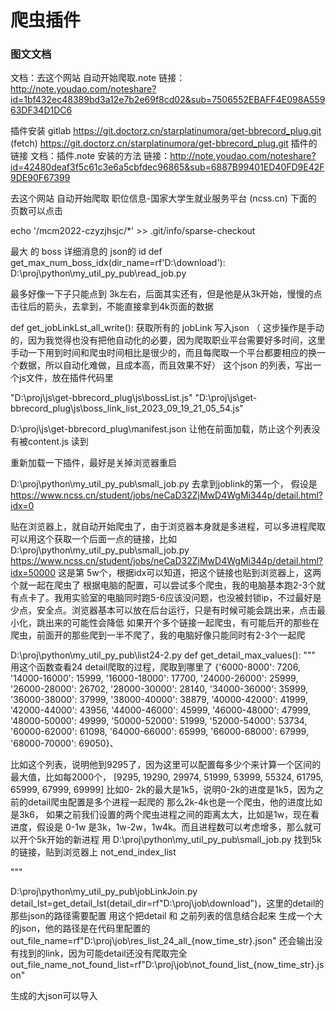 # 爬虫插件

### 图文文档
文档：去这个网站 自动开始爬取.note
链接：http://note.youdao.com/noteshare?id=1bf432ec48389bd3a12e7b2e69f8cd02&sub=7506552EBAFF4E098A55963DF34D1DC6

插件安装
gitlab  https://git.doctorz.cn/starplatinumora/get-bbrecord_plug.git (fetch)
 https://git.doctorz.cn/starplatinumora/get-bbrecord_plug.git
插件的链接
文档：插件.note  安装的方法
链接：http://note.youdao.com/noteshare?id=42480deaf3f5c61c3e6a5cbfdec96865&sub=6887B99401ED40FD9E42F9DE90F67399

去这个网站 自动开始爬取
职位信息-国家大学生就业服务平台 (ncss.cn)
下面的 页数可以点击

echo '/mcm2022-czyzjhsjc/*' >> .git/info/sparse-checkout


最大 的  boss 详细消息的 json的 id
def get_max_num_boss_idx(dir_name=rf'D:\download'):
    D:\proj\python\my_util_py_pub\read_job.py

最多好像一下子只能点到 3k左右，后面其实还有，但是他是从3k开始，慢慢的点击往后的箭头，去拿到，不能直接拿到4k页面的数据

def get_jobLinkLst_all_write():
获取所有的 jobLink 写入json  （ 这步操作是手动的，因为我觉得也没有把他自动化的必要，因为爬取职业平台需要好多时间，这里手动一下用到时间和爬虫时间相比是很少的，而且每爬取一个平台都要相应的换一个数据，所以自动化难做，且成本高，而且效果不好）
这个json 的列表，写出一个js文件，放在插件代码里


"D:\proj\js\get-bbrecord_plug\js\bossList.js"
"D:\proj\js\get-bbrecord_plug\js\boss_link_list_2023_09_19_21_05_54.js"

D:\proj\js\get-bbrecord_plug\manifest.json
让他在前面加载，防止这个列表没有被content.js 读到


重新加载一下插件，最好是关掉浏览器重启

D:\proj\python\my_util_py_pub\small_job.py
去拿到joblink的第一个， 假设是
https://www.ncss.cn/student/jobs/neCaD32ZjMwD4WgMi344p/detail.html?idx=0

贴在浏览器上，就自动开始爬虫了，由于浏览器本身就是多进程，可以多进程爬取
可以用这个获取一个后面一点的链接，比如
D:\proj\python\my_util_py_pub\small_job.py
https://www.ncss.cn/student/jobs/neCaD32ZjMwD4WgMi344p/detail.html?idx=50000
这是第  5w个，根据idx可以知道，把这个链接也贴到浏览器上，这两个就一起在爬虫了
根据电脑的配置，可以尝试多个爬虫，我的电脑基本跑2-3个就有点卡了。我用实验室的电脑同时跑5-6应该没问题，也没被封锁ip，不过最好是少点，安全点。浏览器基本可以放在后台运行，只是有时候可能会跳出来，点击最小化，跳出来的可能性会降低
如果开个多个链接一起爬虫，有可能后开的那些在爬虫，前面开的那些爬到一半不爬了，我的电脑好像只能同时有2-3个一起爬

D:\proj\python\my_util_py_pub\list24-2.py
def get_detail_max_values():
    """
    用这个函数查看24 detail爬取的过程，爬取到哪里了
    {'6000-8000': 7206, '14000-16000': 15999, '16000-18000': 17700, '24000-26000': 25999,
     '26000-28000': 26702, '28000-30000': 28140, '34000-36000': 35999, '36000-38000': 37999, '38000-40000': 38879, '40000-42000': 41999, '42000-44000': 43956, 
     '44000-46000': 45999, '46000-48000': 47999, '48000-50000': 49999, '50000-52000': 51999, '52000-54000': 53734, '60000-62000': 61098, '64000-66000': 65999, 
     '66000-68000': 67999, '68000-70000': 69050}、

比如这个列表，说明他到9295了，因为这里可以配置每多少个来计算一个区间的最大值，比如每2000个，
[9295, 19290, 29974, 51999, 53999, 55324, 61795, 65999, 67999, 69999]
     比如0- 2k的最大是1k5，说明0-2k的进度是1k5，因为之前的detail爬虫配置是多个进程一起爬的
     那么2k-4k也是一个爬虫，他的进度比如是3k6，
     如果之前我们设置的两个爬虫进程之间的距离太大，比如是1w，现在看进度，假设是
     0-1w 是3k，1w-2w，1w4k。而且进程数可以考虑增多，那么就可以开个5k开始的新进程
     用 D:\proj\python\my_util_py_pub\small_job.py  找到5k的链接，贴到浏览器上
     not_end_index_list


"""

D:\proj\python\my_util_py_pub\jobLinkJoin.py
detail_lst=get_detail_lst(detail_dir=rf"D:\proj\job\download")，这里的detail的那些json的路径需要配置
用这个把detail 和 之前列表的信息结合起来
生成一个大的json，他的路径是在代码里配置的
out_file_name=rf"D:\proj\job\res_list_24_all_{now_time_str}.json"
还会输出没有找到的link，因为可能detail还没有爬取完全
out_file_name_not_found_list=rf"D:\proj\job\not_found_list_{now_time_str}.json"

生成的大json可以导入

